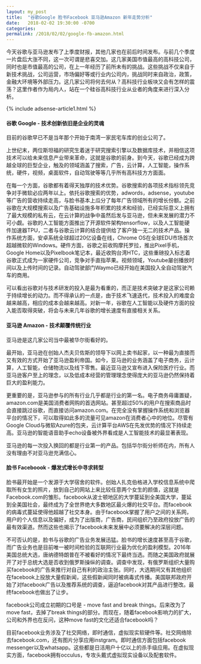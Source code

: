 ```yaml
---
layout: my_post
title:  "谷歌Google 脸书Facebook 亚马逊Amazon 新年走势分析"
date:   2018-02-02 19:30:00 -0700
categories: 
permalink: /2018/02/02/google-fb-amazon.html
---
```


今天谷歌与亚马逊发布了上季度财报，其他几家也在前后时间发布。与前几个季度一片盘后大涨不同，这一次可谓是悲喜交加。这几家美国市值最高的高科技公司，同时也是市值最高的公司，在上一年经历了前所未有的挑战。这些挑战不仅来自于新技术挑战，公司运营，市场偏好等或行业内公司内，挑战同时来自政治，政策，金融大环境等外部压力。这几家公司将何去何从？高科技行业板块又会有怎样的震荡？这里作者作为局内人，站在一个硅谷高科技行业从业者的角度来进行深入分析。

{% include adsense-article1.html %}

#### 谷歌 Google - 技术创新依旧是企业的灵魂

目前的谷歌早已不是当年那个开始于南湾一家民宅车库的创业公司了。

上世纪末，两位斯坦福的研究生着迷于研究搜索引擎以及数据库技术，并相信这项技术可以给未来信息产业带来革命，这就是谷歌的前身。到今天，谷歌已经成为跨越全球的巨型企业，触及的领域涵盖了搜索，广告，云计算，人工智能，操作系统，硬件，视频，桌面软件，自动驾驶等等几乎所有高科技方方面面。

在每一个方面，谷歌都有着得天独厚的技术优势。谷歌搜索的各项技术指标领先竞争对手微软必应两年以上。依托谷歌搜索的优势，adwords，adsense，youtube等广告的营收持续走高，与脸书基本上瓜分了每年广告领域所有的增长份额。之前谷歌在大规模搜索以及广告基础设施多年积累的技术和经验，已经实际意义上拥有了最大规模的私有云，在云计算的战争中虽然后发与亚马逊，但未来发展的潜力不可小觑。谷歌的人工智能方面推出了开源软件架构tensorflow，以及人工智能硬件加速器TPU，二者与谷歌云计算的结合提供给了客户独一无二的技术产品。操作系统方面，安卓系统全球超过20亿设备在线，Chrome OS在全球EDU市场首次超越微软的Windows。硬件方面，谷歌之前收购摩托罗拉，推出Pixel手机，Google Home以及Pixelbook笔记本，最近收购台湾HTC，这些重磅投入标志着谷歌正式成为一家硬件公司，竞争对手直指苹果。视频领域，Youtube屡创播放时间以及上传时间的记录。自动驾驶部门Waymo已经开始在美国投入全自动驾驶汽车的商用。

可以看出谷歌对与技术研发的投入是最为看重的，而正是技术突破才是这家公司赖于持续增长的动力。而不得承认的一点是，由于技术飞速迭代，技术投入的难度会越来越高，相应的成本会越来越高。对新一年，谷歌在人工智能以及硬件方面的投入能否取得突破，将会与未来几年谷歌的增长速度有直接相关关系。

#### 亚马逊 Amazon - 技术颠覆传统行业

亚马逊是这几家公司当中最被华尔街看好的。

最开始，亚马逊在创始人杰夫贝佐斯的领导下以网上卖书起家，以一种最为直接而又有效的方式开始了亚马逊盈利帝国。如今，亚马逊的业务涵盖了电子商务，云计算，人工智能，仓储物流以及线下零售。最近亚马逊又宣布进入保险医疗行业。而亚马逊客户至上的理念，以及低成本经营的管理理念使得庞大的亚马逊仍然保持着巨大的盈利能力。

更重要的是，亚马逊参与的所有行业几乎都是行业的第一名。电子商务毋庸置疑，amazon.com是美国消费者网购的首选网站。甚至超过50%的用户在搜索商品时会直接跳过谷歌，而直接访问amazon.com。在完全没有掌握操作系统和浏览器平台的情况下，可以取得如此多的流量可见amazon在消费者心中的地位。尽管有Google Cloud与微软Azure的包夹，云计算平台AWS在先发优势的情况下持续走高。亚马逊的智能语音助手echo设备被外界看成是人工智能技术的最显著表现。

亚马逊的每一次投入换回的都是行业第一的产品。包括华尔街分析师在内，所有人没有理由不对亚马逊充满信心。

#### 脸书 Faceboook - 爆发式增长中寻求转型

脸书最开始是一个发源于大学宿舍的软件。创始人扎克伯格进入学校信息系统中爬取所有女生的照片，放到自己的网站上来比较任意两个女生的颜值，这就是Facebook.com的雏形。facebook从波士顿地区的大学蔓延到全美国大学，蔓延到全美国社会，最终成为了全世界绝大多数地区最火爆的社交平台。而facebook的病毒式蔓延使得他超越了社交本身。由于facebook掌握了用户之间的关系网，用户的个人信息以及偏好，成为了出版商，广告商，民间组织乃至政府投放广告的最有效渠道。然而这些也揭示了facebook未来发展中必须要解决的深层问题。

不可否认的是，脸书与谷歌的广告业务发展迅猛。脸书的增长速度甚至高于谷歌，而广告业务也是目前唯一被时间检验的互联网行业最为优化的盈利模型。2016年美国总统大选，唐纳德特朗普在不被看好的情况下最终当选。而随之美国政府就展开了对于总统大选是否收到俄罗斯操纵的调查。调查中发现，有俄罗斯组织大量购买facebook的广告来推行对自己有利的政治主张。同时，大选期间又有其他组织在facebook上投放大量假新闻，这些假新闻同时被病毒式传播。美国联邦政府开始了对facebook广告以及推荐系统的调查，逼迫facebook对其产品进行整改。最终facebook也做出了让步。

facebook公司成立初期的口号是 - move fast and break things。后来改为了move fast，去掉了break things的部分。而现在，随着facebook影响力的扩大，公司和外界也在反问，这种move fast的文化还适合facebook吗？

目前facebook业务涉及了社交网络，即时通信，虚拟现实软硬件等。社交网络除去facebook.com，还有图片分享应用instgram。即时通信方面包括facebook messenger以及whatsapp。这些都是日活用户十亿以上的杀手级应用。在虚拟现实方面，facebook拥有occulus，专攻头戴式虚拟现实设备以及配套软件。